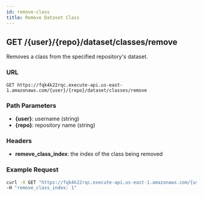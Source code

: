 ```yaml
---
id: remove-class
title: Remove Dataset Class
---
```


## GET /\{user\}/\{repo\}/dataset/classes/remove

Removes a class from the specified repository's dataset.

### URL

`GET https://fqk4k22rqc.execute-api.us-east-1.amazonaws.com/{user}/{repo}/dataset/classes/remove`

### Path Parameters

- **\{user\}**: username (string)
- **\{repo\}**: repository name (string)

### Headers

- **remove_class_index**: the index of the class being removed

### Example Request

```bash
curl -X GET "https://fqk4k22rqc.execute-api.us-east-1.amazonaws.com/{username}/{repo}/dataset/classes/remove" \
-H "remove_class_index: 1"